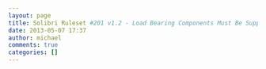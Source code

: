 ```yaml
---
layout: page
title: Solibri Ruleset #201 v1.2 - Load Bearing Components Must Be Supported
date: 2013-05-07 17:37
author: michael
comments: true
categories: []
---
```


